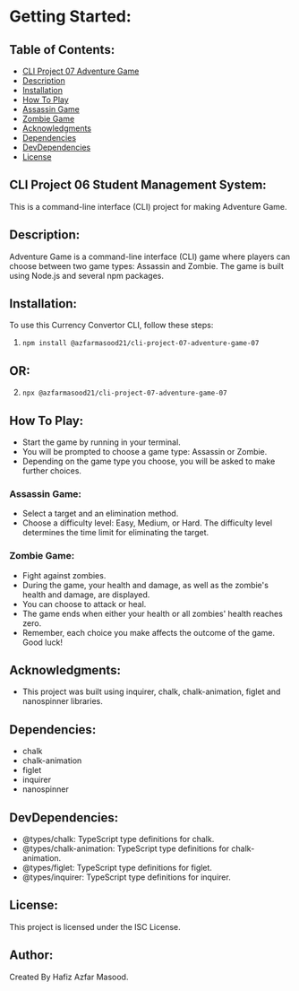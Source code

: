 # Getting Started:

## Table of Contents:
- [CLI Project 07 Adventure Game](#CLI-Project-07-Adventure-Game)
- [Description](#Description)
- [Installation](#Installation)
- [How To Play](#How-To-Play)
- [Assassin Game](#Assassin-Game)
- [Zombie Game](#Zombie-Game)
- [Acknowledgments](#Acknowledgments)
- [Dependencies](#Dependencies)
- [DevDependencies](#DevDependencies)
- [License](#License)

## CLI Project 06 Student Management System:
This is a command-line interface (CLI) project for making Adventure Game.

## Description:
Adventure Game is a command-line interface (CLI) game where players can choose between two game types: Assassin and Zombie. The game is built using Node.js and several npm packages.

## Installation:
To use this Currency Convertor CLI, follow these steps:
1. ```npm install @azfarmasood21/cli-project-07-adventure-game-07```

## OR:

2. ```npx @azfarmasood21/cli-project-07-adventure-game-07```

## How To Play:
- Start the game by running in your terminal.
- You will be prompted to choose a game type: Assassin or Zombie.
- Depending on the game type you choose, you will be asked to make further choices.

### Assassin Game:
- Select a target and an elimination method.
- Choose a difficulty level: Easy, Medium, or Hard. The difficulty level determines the time limit for eliminating the target.

### Zombie Game:
- Fight against zombies.
- During the game, your health and damage, as well as the zombie's health and damage, are displayed.
- You can choose to attack or heal.
- The game ends when either your health or all zombies' health reaches zero.
- Remember, each choice you make affects the outcome of the game. Good luck!

## Acknowledgments:
- This project was built using inquirer, chalk, chalk-animation, figlet and nanospinner libraries.

## Dependencies:
- chalk
- chalk-animation
- figlet
- inquirer
- nanospinner

## DevDependencies:
- @types/chalk: TypeScript type definitions for chalk.
- @types/chalk-animation: TypeScript type definitions for chalk-animation.
- @types/figlet: TypeScript type definitions for figlet.
- @types/inquirer: TypeScript type definitions for inquirer.

## License:
This project is licensed under the ISC License.

## Author:
Created By Hafiz Azfar Masood.